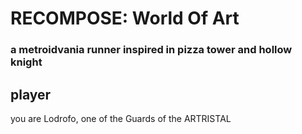 # RECOMPOSE: World Of Art
### a metroidvania runner inspired in pizza tower and hollow knight

## player
you are Lodrofo, one of the Guards of the ARTRISTAL